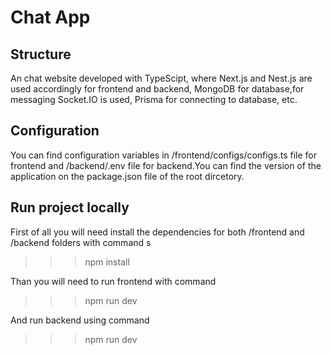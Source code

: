 # Chat App

## Structure
An chat website developed with TypeScipt, where Next.js and Nest.js are used accordingly for frontend and backend, MongoDB for database,for messaging Socket.IO is used, Prisma for connecting to database, etc.

## Configuration
You can find configuration variables in /frontend/configs/configs.ts file for frontend and /backend/.env file for backend.You can find the version of the application on the package.json file of the root dircetory.

## Run project locally
First of all you will need install the dependencies for both 
/frontend and /backend folders with command s

>>> npm install

Than you will need to run frontend with command 

>>> npm run dev 

And run backend using command

>>> npm run dev
